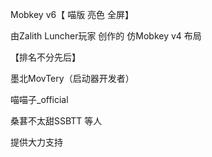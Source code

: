 Mobkey v6【 喵版 亮色 全屏】

由Zalith Luncher玩家 
创作的 仿Mobkey v4 布局

【排名不分先后】

墨北MovTery（启动器开发者）

喵喵子_official

桑葚不太甜SSBTT 等人

提供大力支持
